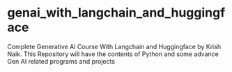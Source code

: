 # genai_with_langchain_and_huggingface
Complete Generative AI Course With Langchain and Huggingface by Krish Naik.
This Repository will have the contents of Python and some advance Gen AI related programs and projects
